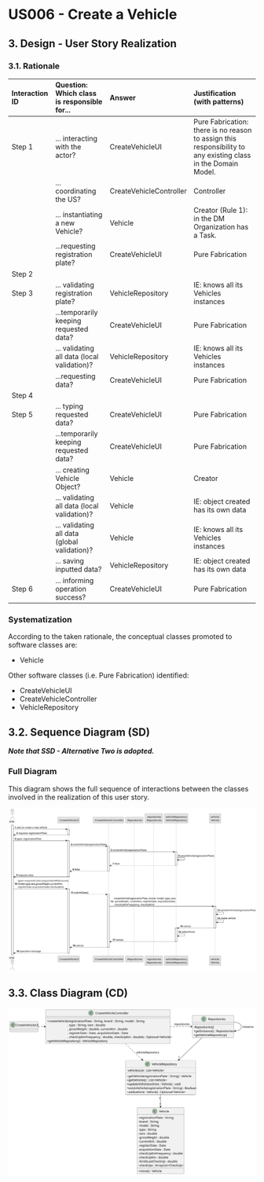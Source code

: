#  US006 - Create a Vehicle 

## 3. Design - User Story Realization 

### 3.1. Rationale


| Interaction ID | Question: Which class is responsible for...                 | Answer                  | Justification (with patterns)                                                                                 |
|:---------------|:------------------------------------------------------------|:------------------------|:--------------------------------------------------------------------------------------------------------------|
| Step 1  		     | 	... interacting with the actor?                            | CreateVehicleUI         | Pure Fabrication: there is no reason to assign this responsibility to any existing class in the Domain Model. |
| 			  		        | 	... coordinating the US?                                   | CreateVehicleController | Controller                                                                                                    |
| 			  		        | 	... instantiating a new Vehicle?                           | Vehicle                 | Creator (Rule 1): in the DM Organization has a Task.                                                          |
| 		             | 			...requesting registration plate?				                    | CreateVehicleUI         | Pure Fabrication                                                                                              |
| Step 2  		     | 						                                                      |          |                                                                                              |
| Step 3  		     | 	... validating registration plate?                         | VehicleRepository       | IE: knows all its Vehicles instances                                                                                               |
| 	              | ...temporarily keeping requested data?                      | CreateVehicleUI         | Pure Fabrication                                                                                              |
| 	              | ... validating all data (local validation)?                 | VehicleRepository       | IE: knows all its Vehicles instances                                                                          |
| 		             | 	...requesting data?                                        | CreateVehicleUI         | 	Pure Fabrication                                                                                             |
| Step 4 		      | 						                                                      |          |                                                                                              |
| Step 5  		     | 	... typing requested data?                                 | CreateVehicleUI         | Pure Fabrication                                                                                              |
| 	              | 	...temporarily keeping requested data?                     | CreateVehicleUI         | Pure Fabrication                                                                                              |
| 	              | 	... creating Vehicle Object?                               | Vehicle                 | Creator                                                                                                       |
| 		             | 	... validating all data (local validation)?                | Vehicle                 | IE: object created has its own data                                                                           |
| 		             | 	... validating all data (global validation)?               | Vehicle                 | 	IE: knows all its Vehicles instances                                                                         |
| 		             | 	... saving inputted data?                                  | VehicleRepository       | IE: object created has its own data                                                                           |
| Step 6 		      | 	... informing operation success?                           | CreateVehicleUI         | Pure Fabrication                                                                                              | 

### Systematization ##

According to the taken rationale, the conceptual classes promoted to software classes are: 

* Vehicle

Other software classes (i.e. Pure Fabrication) identified: 

* CreateVehicleUI  
* CreateVehicleController
* VehicleRepository


## 3.2. Sequence Diagram (SD)

_**Note that SSD - Alternative Two is adopted.**_

### Full Diagram

This diagram shows the full sequence of interactions between the classes involved in the realization of this user story.

![Sequence Diagram - Full](svg/us006-sequence-diagram-full.svg)


## 3.3. Class Diagram (CD)

![Class Diagram](svg/us006-class-diagram.svg)